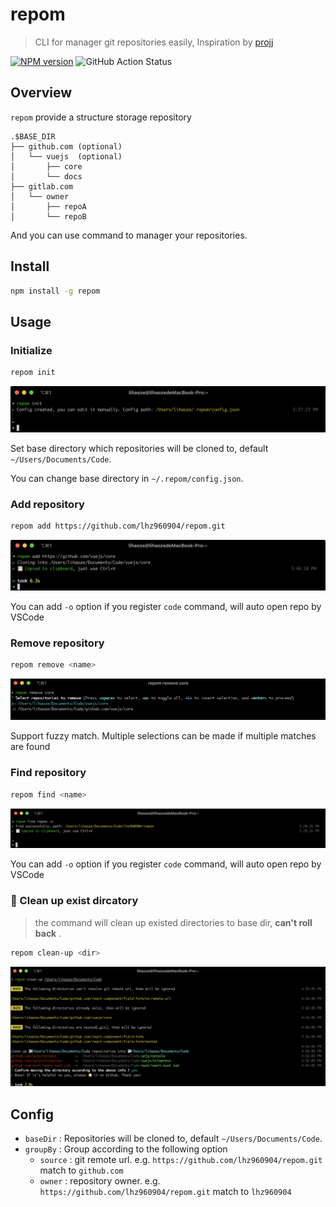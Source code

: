 # repom

> CLI for manager git repositories easily, Inspiration by [projj](https://github.com/popomore/projj)

[![NPM version](https://img.shields.io/npm/v/repom)](https://www.npmjs.com/package/repom)
![GitHub Action Status](https://img.shields.io/github/actions/workflow/status/lhz960904/repom/ci.yml)

## Overview

`repom` provide a structure storage repository

```
.$BASE_DIR
├── github.com (optional)
│   └── vuejs  (optional)
│       ├── core
│       └── docs
├── gitlab.com
│   └── owner 
│       ├── repoA
│       └── repoB
```

And you can use command to manager your repositories.

## Install

```bash
npm install -g repom
```

## Usage

### Initialize

```bash
repom init
```

![init screen shot](./img/init.png)

Set base directory which repositories will be cloned to, default  `~/Users/Documents/Code`.

You can change base directory in `~/.repom/config.json`.

### Add repository

```bash
repom add https://github.com/lhz960904/repom.git
```

![add screen shot](./img/add.png)

You can add `-o` option if you register `code` command, will auto open repo by VSCode

### Remove repository

```bash
repom remove <name>
```

![remove screen shot](./img/remove.png)

Support  fuzzy match. Multiple selections can be made if multiple matches are found

### Find repository

```bash
repom find <name>
```
![remove screen shot](./img/find.png)

You can add `-o` option if you register `code` command, will auto open repo by VSCode

### 🚨 Clean up exist dircatory 

> the command will clean up existed directories to base dir, **can't roll back** .  

```bash
repom clean-up <dir>
```

![clean up screen shot](./img/clean_up.png)

## Config

- `baseDir` : Repositories will be cloned to, default  `~/Users/Documents/Code`.
- `groupBy` : Group according to the following option
  - `source` : git remote url. e.g.  `https://github.com/lhz960904/repom.git`  match to  `github.com`
  - `owner` : repository owner. e.g.  `https://github.com/lhz960904/repom.git`  match to  `lhz960904`
